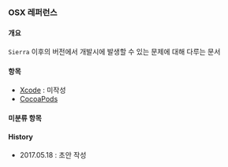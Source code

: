 ### OSX 레퍼런스

#### 개요
`Sierra` 이후의 버전에서 개발시에 발생할 수 있는 문제에 대해 다루는 문서

#### 항목
- [Xcode]() : 미작성
- [CocoaPods](https://github.com/juneyoung/DEV-INFOS/blob/master/OSX/package_manager/cocoapods.md)

#### 미분류 항목

#### History
- 2017.05.18 : 초안 작성

